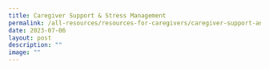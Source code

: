```yaml
---
title: Caregiver Support & Stress Management
permalink: /all-resources/resources-for-caregivers/caregiver-support-and-stress-management/
date: 2023-07-06
layout: post
description: ""
image: ""
---
```

